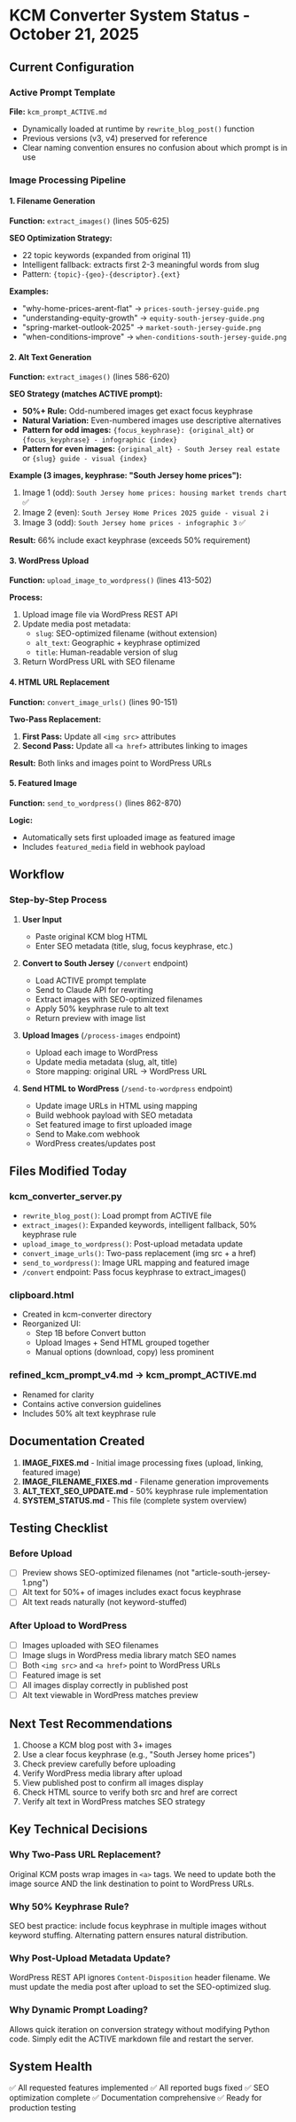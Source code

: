 # KCM Converter System Status - October 21, 2025

## Current Configuration

### Active Prompt Template
**File:** `kcm_prompt_ACTIVE.md`
- Dynamically loaded at runtime by `rewrite_blog_post()` function
- Previous versions (v3, v4) preserved for reference
- Clear naming convention ensures no confusion about which prompt is in use

### Image Processing Pipeline

#### 1. Filename Generation
**Function:** `extract_images()` (lines 505-625)

**SEO Optimization Strategy:**
- 22 topic keywords (expanded from original 11)
- Intelligent fallback: extracts first 2-3 meaningful words from slug
- Pattern: `{topic}-{geo}-{descriptor}.{ext}`

**Examples:**
- "why-home-prices-arent-flat" → `prices-south-jersey-guide.png`
- "understanding-equity-growth" → `equity-south-jersey-guide.png`
- "spring-market-outlook-2025" → `market-south-jersey-guide.png`
- "when-conditions-improve" → `when-conditions-south-jersey-guide.png`

#### 2. Alt Text Generation
**Function:** `extract_images()` (lines 586-620)

**SEO Strategy (matches ACTIVE prompt):**
- **50%+ Rule:** Odd-numbered images get exact focus keyphrase
- **Natural Variation:** Even-numbered images use descriptive alternatives
- **Pattern for odd images:** `{focus_keyphrase}: {original_alt}` or `{focus_keyphrase} - infographic {index}`
- **Pattern for even images:** `{original_alt} - South Jersey real estate` or `{slug} guide - visual {index}`

**Example (3 images, keyphrase: "South Jersey home prices"):**
1. Image 1 (odd): `South Jersey home prices: housing market trends chart` ✅
2. Image 2 (even): `South Jersey Home Prices 2025 guide - visual 2` ℹ️
3. Image 3 (odd): `South Jersey home prices - infographic 3` ✅

**Result:** 66% include exact keyphrase (exceeds 50% requirement)

#### 3. WordPress Upload
**Function:** `upload_image_to_wordpress()` (lines 413-502)

**Process:**
1. Upload image file via WordPress REST API
2. Update media post metadata:
   - `slug`: SEO-optimized filename (without extension)
   - `alt_text`: Geographic + keyphrase optimized
   - `title`: Human-readable version of slug
3. Return WordPress URL with SEO filename

#### 4. HTML URL Replacement
**Function:** `convert_image_urls()` (lines 90-151)

**Two-Pass Replacement:**
1. **First Pass:** Update all `<img src>` attributes
2. **Second Pass:** Update all `<a href>` attributes linking to images

**Result:** Both links and images point to WordPress URLs

#### 5. Featured Image
**Function:** `send_to_wordpress()` (lines 862-870)

**Logic:**
- Automatically sets first uploaded image as featured image
- Includes `featured_media` field in webhook payload

## Workflow

### Step-by-Step Process

1. **User Input**
   - Paste original KCM blog HTML
   - Enter SEO metadata (title, slug, focus keyphrase, etc.)

2. **Convert to South Jersey** (`/convert` endpoint)
   - Load ACTIVE prompt template
   - Send to Claude API for rewriting
   - Extract images with SEO-optimized filenames
   - Apply 50% keyphrase rule to alt text
   - Return preview with image list

3. **Upload Images** (`/process-images` endpoint)
   - Upload each image to WordPress
   - Update media metadata (slug, alt, title)
   - Store mapping: original URL → WordPress URL

4. **Send HTML to WordPress** (`/send-to-wordpress` endpoint)
   - Update image URLs in HTML using mapping
   - Build webhook payload with SEO metadata
   - Set featured image to first uploaded image
   - Send to Make.com webhook
   - WordPress creates/updates post

## Files Modified Today

### kcm_converter_server.py
- `rewrite_blog_post()`: Load prompt from ACTIVE file
- `extract_images()`: Expanded keywords, intelligent fallback, 50% keyphrase rule
- `upload_image_to_wordpress()`: Post-upload metadata update
- `convert_image_urls()`: Two-pass replacement (img src + a href)
- `send_to_wordpress()`: Image URL mapping and featured image
- `/convert` endpoint: Pass focus keyphrase to extract_images()

### clipboard.html
- Created in kcm-converter directory
- Reorganized UI:
  - Step 1B before Convert button
  - Upload Images + Send HTML grouped together
  - Manual options (download, copy) less prominent

### refined_kcm_prompt_v4.md → kcm_prompt_ACTIVE.md
- Renamed for clarity
- Contains active conversion guidelines
- Includes 50% alt text keyphrase rule

## Documentation Created

1. **IMAGE_FIXES.md** - Initial image processing fixes (upload, linking, featured image)
2. **IMAGE_FILENAME_FIXES.md** - Filename generation improvements
3. **ALT_TEXT_SEO_UPDATE.md** - 50% keyphrase rule implementation
4. **SYSTEM_STATUS.md** - This file (complete system overview)

## Testing Checklist

### Before Upload
- [ ] Preview shows SEO-optimized filenames (not "article-south-jersey-1.png")
- [ ] Alt text for 50%+ of images includes exact focus keyphrase
- [ ] Alt text reads naturally (not keyword-stuffed)

### After Upload to WordPress
- [ ] Images uploaded with SEO filenames
- [ ] Image slugs in WordPress media library match SEO names
- [ ] Both `<img src>` and `<a href>` point to WordPress URLs
- [ ] Featured image is set
- [ ] All images display correctly in published post
- [ ] Alt text viewable in WordPress matches preview

## Next Test Recommendations

1. Choose a KCM blog post with 3+ images
2. Use a clear focus keyphrase (e.g., "South Jersey home prices")
3. Check preview carefully before uploading
4. Verify WordPress media library after upload
5. View published post to confirm all images display
6. Check HTML source to verify both src and href are correct
7. Verify alt text in WordPress matches SEO strategy

## Key Technical Decisions

### Why Two-Pass URL Replacement?
Original KCM posts wrap images in `<a>` tags. We need to update both the image source AND the link destination to point to WordPress URLs.

### Why 50% Keyphrase Rule?
SEO best practice: include focus keyphrase in multiple images without keyword stuffing. Alternating pattern ensures natural distribution.

### Why Post-Upload Metadata Update?
WordPress REST API ignores `Content-Disposition` header filename. We must update the media post after upload to set the SEO-optimized slug.

### Why Dynamic Prompt Loading?
Allows quick iteration on conversion strategy without modifying Python code. Simply edit the ACTIVE markdown file and restart the server.

## System Health

✅ All requested features implemented
✅ All reported bugs fixed
✅ SEO optimization complete
✅ Documentation comprehensive
✅ Ready for production testing
